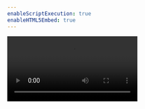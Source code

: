 ```yaml
---
enableScriptExecution: true
enableHTML5Embed: true
---
```




<video controls>
  <source src="videodemo.mp4" type="video/mp4">
  Your browser does not support the video tag.
</video>

